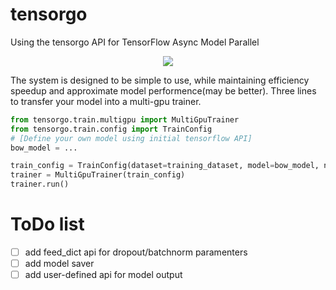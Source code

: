 # tensorgo
Using the tensorgo API for TensorFlow Async Model Parallel

<div align=center><img src="http://7xl3p7.com1.z0.glb.clouddn.com/17-9-7/82144936.jpg?imageMogr2/auto-orient/thumbnail/!70p"/></div>

The system is designed to be simple to use, while maintaining efficiency speedup and approximate model performence(may be better).
Three lines to transfer your model into a multi-gpu trainer.

```python
from tensorgo.train.multigpu import MultiGpuTrainer
from tensorgo.train.config import TrainConfig
# [Define your own model using initial tensorflow API]
bow_model = ...

train_config = TrainConfig(dataset=training_dataset, model=bow_model, n_towers=5, commbatch=1500)
trainer = MultiGpuTrainer(train_config)
trainer.run()
```

# ToDo list
- [ ] add feed\_dict api for dropout/batchnorm paramenters
- [ ] add model saver
- [ ] add user-defined api for model output
